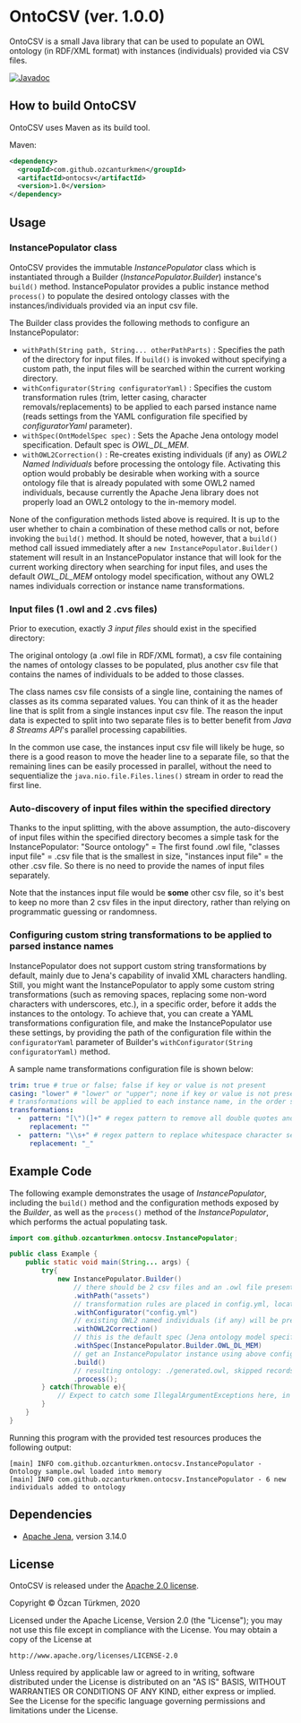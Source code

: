 # OntoCSV (ver. 1.0.0)
OntoCSV is a small Java library that can be used to populate an OWL ontology (in RDF/XML format) with instances (individuals) provided via CSV files.

[![Javadoc](https://img.shields.io/badge/javadoc-1.0.0-brightgreen)](https://ozcanturkmen.github.io/ontocsv-apidocs/)

## How to build OntoCSV

OntoCSV uses Maven as its build tool.

Maven:
```xml
<dependency>
  <groupId>com.github.ozcanturkmen</groupId>
  <artifactId>ontocsv</artifactId>
  <version>1.0</version>
</dependency>
```

## Usage

### InstancePopulator class

OntoCSV provides the immutable *InstancePopulator* class which is instantiated through a Builder (*InstancePopulator.Builder*) instance's ```build()``` method. InstancePopulator provides a public instance method ```process()``` to populate the desired ontology classes with the instances/individuals provided via an input csv file. 

The Builder class provides the following methods to configure an InstancePopulator: 

* ```withPath(String path, String... otherPathParts)``` : Specifies the path of the directory for input files. If ```build()``` is invoked without specifying a custom path, the input files will be searched within the current working directory.
* ```withConfigurator(String configuratorYaml)``` : Specifies the custom transformation rules (trim, letter casing, character removals/replacements) to be applied to each parsed instance name (reads settings from the YAML configuration file specified by *configuratorYaml* parameter).
* ```withSpec(OntModelSpec spec)``` : Sets the Apache Jena ontology model specification. Default spec is *OWL_DL_MEM*.
* ```withOWL2Correction()``` : Re-creates existing individuals (if any) as *OWL2 Named Individuals* before processing the ontology file. Activating this option would probably be desirable when working with a source ontology file that is already populated with some OWL2 named individuals, because currently the Apache Jena library does not properly load an OWL2 ontology to the in-memory model.

None of the configuration methods listed above is required. It is up to the user whether to chain a combination of these method calls or not, before invoking the ```build()``` method. It should be noted, however, that a ```build()``` method call issued immediately after a  ```new InstancePopulator.Builder()``` statement will result in an InstancePopulator instance that will look for the current working directory when searching for input files, and uses the default *OWL_DL_MEM* ontology model specification, without any OWL2 names individuals correction or instance name transformations.  

### Input files (1 .owl and 2 .cvs files)

Prior to execution, exactly *3 input files* should exist in the specified directory: 

The original ontology (a .owl file in RDF/XML format), a csv file containing the names of ontology classes to be populated, plus another csv file that contains the names of individuals to be added to those classes. 

The class names csv file consists of a single line, containing the names of classes as its comma separated values. You can think of it as the header line that is split from a single instances input csv file. The reason the input data is expected to split into two separate files is to better benefit from *Java 8 Streams API*'s parallel processing capabilities. 

In the common use case, the instances input csv file will likely be huge, so there is a good reason to move the header line to a separate file, so that the remaining lines can be easily processed in parallel, without the need to sequentialize the ```java.nio.file.Files.lines()``` stream in order to read the first line. 

### Auto-discovery of input files within the specified directory

Thanks to the input splitting, with the above assumption, the auto-discovery of input files within the specified directory becomes a simple task for the InstancePopulator: "Source ontology" = The first found .owl file,  "classes input file" = .csv file that is the smallest in size, "instances input file" = the other .csv file. So there is no need to provide the names of input files separately. 

Note that the instances input file would be **some** other csv file, so it's best to keep no more than 2 csv files in the input directory, rather than relying on programmatic guessing or randomness. 

### Configuring custom string transformations to be applied to parsed instance names

InstancePopulator does not support custom string transformations by default, mainly due to Jena's capability of invalid XML characters handling. Still, you might want the InstancePopulator to apply some custom string transformations (such as removing spaces, replacing some non-word characters with underscores, etc.), in a specific order, before it adds the instances to the ontology. To achieve that, you can create a YAML transformations configuration file, and make the InstancePopulator use these settings, by providing the path of the configuration file within the ```configuratorYaml``` parameter of Builder's ```withConfigurator(String configuratorYaml)``` method. 

A sample name transformations configuration file is shown below: 

```Yaml
trim: true # true or false; false if key or value is not present
casing: "lower" # "lower" or "upper"; none if key or value is not present
# transformations will be applied to each instance name, in the order specified below
transformations: 
  -  pattern: "[\")(]+" # regex pattern to remove all double quotes and parantheses
     replacement: ""
  -  pattern: "\\s+" # regex pattern to replace whitespace character sequences with a single underscore
     replacement: "_"
```

## Example Code

The following example demonstrates the usage of *InstancePopulator*, including the ```build()``` method and the configuration methods exposed by the *Builder*, as well as the ```process()``` method of the *InstancePopulator*, which performs the actual populating task. 

```Java
import com.github.ozcanturkmen.ontocsv.InstancePopulator;

public class Example {
    public static void main(String... args) {
        try{
            new InstancePopulator.Builder()
                // there should be 2 csv files and an .owl file present in ./assets directory    
                .withPath("assets")
                // transformation rules are placed in config.yml, located within the classpath
                .withConfigurator("config.yml") 
                // existing OWL2 named individuals (if any) will be pre-processed  
                .withOWL2Correction()
                // this is the default spec (Jena ontology model specification)
                .withSpec(InstancePopulator.Builder.OWL_DL_MEM) 
                // get an InstancePopulator instance using above configuration
                .build()
                // resulting ontology: ./generated.owl, skipped records: ./skipped.txt
                .process(); 
        } catch(Throwable e){
            // Expect to catch some IllegalArgumentExceptions here, in case of misconfiguration
        }
    }
}
```
Running this program with the provided test resources produces the following output:
```
[main] INFO com.github.ozcanturkmen.ontocsv.InstancePopulator - Ontology sample.owl loaded into memory
[main] INFO com.github.ozcanturkmen.ontocsv.InstancePopulator - 6 new individuals added to ontology
```

## Dependencies
* [Apache Jena](https://github.com/apache/jena), version 3.14.0

## License
OntoCSV is released under the [Apache 2.0 license](http://www.apache.org/licenses/LICENSE-2.0).

>
Copyright &copy; Özcan Türkmen, 2020

Licensed under the Apache License, Version 2.0 (the "License");
you may not use this file except in compliance with the License.
You may obtain a copy of the License at

    http://www.apache.org/licenses/LICENSE-2.0

Unless required by applicable law or agreed to in writing, software
distributed under the License is distributed on an "AS IS" BASIS,
WITHOUT WARRANTIES OR CONDITIONS OF ANY KIND, either express or implied.
See the License for the specific language governing permissions and
limitations under the License.